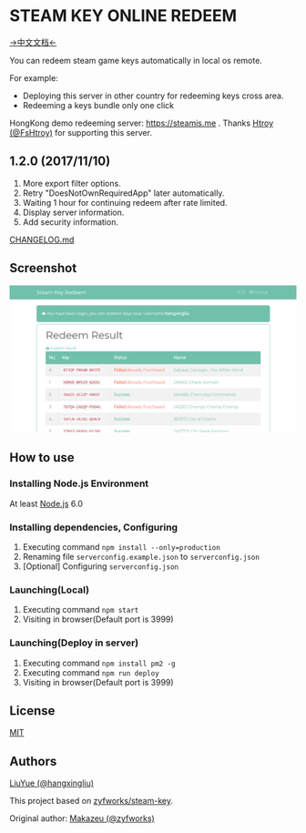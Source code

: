 # STEAM KEY ONLINE REDEEM

[->中文文档<-](README.zh-CN.md)

You can redeem steam game keys automatically in local os remote.

For example:

- Deploying this server in other country for redeeming keys cross area.
- Redeeming a keys bundle only one click

HongKong demo redeeming server: <https://steamis.me> .
Thanks [Htroy (@FsHtroy)](https://github.com/FsHtroy) for supporting this server.

## 1.2.0 (2017/11/10)

1. More export filter options.
2. Retry "DoesNotOwnRequiredApp" later automatically.
3. Waiting 1 hour for continuing redeem after rate limited.
4. Display server information.
5. Add security information.

[CHANGELOG.md](CHANGELOG.md)

## Screenshot

![](screenshots/screenshot.png)


## How to use

### Installing Node.js Environment

At least
[Node.js](https://nodejs.org/en/)
6.0

### Installing dependencies, Configuring 

1. Executing command `npm install --only=production`
2. Renaming file `serverconfig.example.json` to `serverconfig.json`
3. [Optional] Configuring `serverconfig.json`

### Launching(Local)

1. Executing command `npm start`
2. Visiting in browser(Default port is 3999)

### Launching(Deploy in server)

1. Executing command `npm install pm2 -g`
2. Executing command `npm run deploy`
3. Visiting in browser(Default port is 3999)

## License

[MIT](LICENSE)

## Authors

[LiuYue (@hangxingliu)](https://github.com/hangxingliu)

This project based on [zyfworks/steam-key][ORIGINAL_REPO].

Original author: [Makazeu (@zyfworks)](https://github.com/zyfworks)



[ORIGINAL_REPO]: https://github.com/zyfworks
